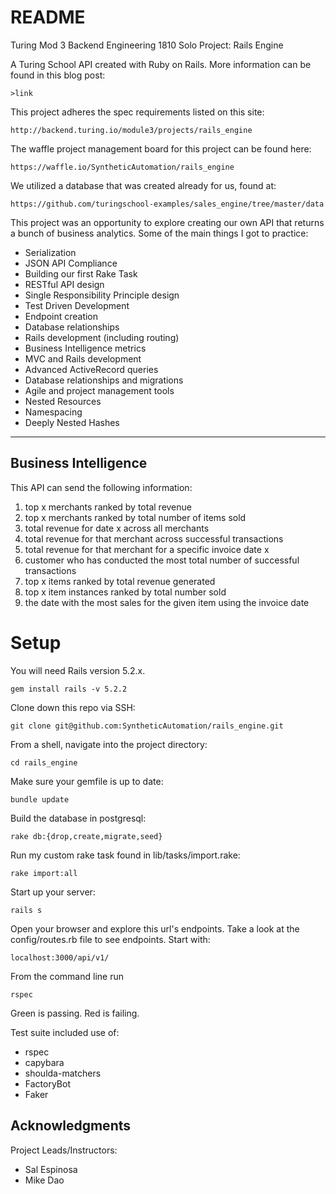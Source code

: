 # README
Turing Mod 3 Backend Engineering 1810
Solo Project: Rails Engine

A Turing School API created with Ruby on Rails. More information can be found in this blog post:
```
>link
```


This project adheres the spec requirements listed on this site:

`http://backend.turing.io/module3/projects/rails_engine`

The waffle project management board for this project can be found here:

`https://waffle.io/SyntheticAutomation/rails_engine`

We utilized a database that was created already for us, found at:

`https://github.com/turingschool-examples/sales_engine/tree/master/data`

This project was an opportunity to explore creating our own API that returns a bunch of business analytics. Some of the main things I got to practice:

- Serialization
- JSON API Compliance
- Building our first Rake Task
- RESTful API design
- Single Responsibility Principle design
- Test Driven Development
- Endpoint creation
- Database relationships
- Rails development (including routing)
- Business Intelligence metrics
- MVC and Rails development
- Advanced ActiveRecord queries
- Database relationships and migrations
- Agile and project management tools
- Nested Resources
- Namespacing
- Deeply Nested Hashes
------------------------------------------
## **Business Intelligence**
This API can send the following information:
1. top x merchants ranked by total revenue
2. top x merchants ranked by total number of items sold
3. total revenue for date x across all merchants
4. total revenue for that merchant across successful transactions
5. total revenue for that merchant for a specific invoice date x
6. customer who has conducted the most total number of successful transactions
7. top x items ranked by total revenue generated
8. top x item instances ranked by total number sold
9. the date with the most sales for the given item using the invoice date


# **Setup**
You will need Rails version 5.2.x.
```
gem install rails -v 5.2.2
```
Clone down this repo via SSH:
```
git clone git@github.com:SyntheticAutomation/rails_engine.git
```
From a shell, navigate into the project directory:
```
cd rails_engine
```
Make sure your gemfile is up to date:
```
bundle update
```
Build the database in postgresql:
```
rake db:{drop,create,migrate,seed}
```
Run my custom rake task found in lib/tasks/import.rake:
```
rake import:all
```
Start up your server:
```
rails s
```
Open your browser and explore this url's endpoints. Take a look at the config/routes.rb file to see endpoints. Start with:
```
localhost:3000/api/v1/
```

From the command line run
```
rspec
```
Green is passing. Red is failing.

Test suite included use of:

- rspec
- capybara
- shoulda-matchers
- FactoryBot
- Faker

## Acknowledgments

Project Leads/Instructors:
* Sal Espinosa
* Mike Dao
